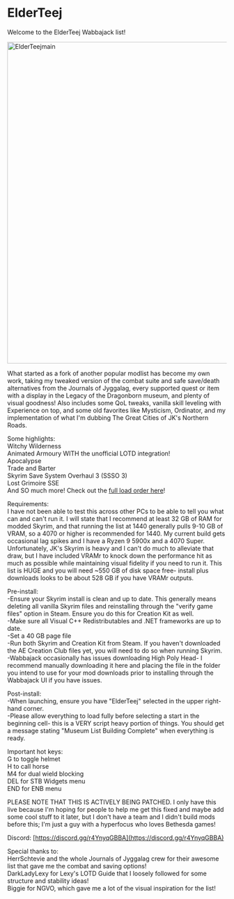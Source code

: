 # ElderTeej
Welcome to the ElderTeej Wabbajack list!


<img width="1255" height="739" alt="ElderTeejmain" src="https://github.com/user-attachments/assets/e4638bff-3f88-4279-997b-2913deb41212" />


What started as a fork of another popular modlist has become my own work, taking my tweaked version of the combat suite and safe save/death alternatives from the Journals of Jyggalag, every supported quest or item with a display in the Legacy of the Dragonborn museum, and plenty of visual goodness! Also includes some QoL tweaks, vanilla skill leveling with Experience on top, and some old favorites like Mysticism, Ordinator, and my implementation of what I'm dubbing The Great Cities of JK's Northern Roads.

Some highlights:  
Witchy Wilderness  
Animated Armoury WITH the unofficial LOTD integration!  
Apocalypse  
Trade and Barter  
Skyrim Save System Overhaul 3 (SSSO 3)  
Lost Grimoire SSE  
And SO much more! Check out the [full load order here](https://loadorderlibrary.com/lists/elderteej-3)!

Requirements:  
I have not been able to test this across other PCs to be able to tell you what can and can't run it. I will state that I recommend at least 32 GB of RAM for modded Skyrim, and that running the list at 1440 generally pulls 9-10 GB of VRAM, so a 4070 or higher is recommended for 1440. My current build gets occasional lag spikes and I have a Ryzen 9 5900x and a 4070 Super. Unfortunately, JK's Skyrim is heavy and I can't do much to alleviate that draw, but I have included VRAMr to knock down the performance hit as much as possible while maintaining visual fidelity if you need to run it. This list is HUGE and you will need ~550 GB of disk space free- install plus downloads looks to be about 528 GB if you have VRAMr outputs. 

Pre-install:  
-Ensure your Skyrim install is clean and up to date. This generally means deleting all vanilla Skyrim files and reinstalling through the "verify game files" option in Steam. Ensure you do this for Creation Kit as well.    
-Make sure all Visual C++ Redistributables and .NET frameworks are up to date.  
-Set a 40 GB page file   
-Run both Skyrim and Creation Kit from Steam. If you haven't downloaded the AE Creation Club files yet, you will need to do so when running Skyrim.  
-Wabbajack occasionally has issues downloading High Poly Head- I recommend manually downloading it here and placing the file in the folder you intend to use for your mod downloads prior to installing through the Wabbajack UI if you have issues.

Post-install:  
-When launching, ensure you have "ElderTeej" selected in the upper right-hand corner.  
-Please allow everything to load fully before selecting a start in the beginning cell- this is a VERY script heavy portion of things. You should get a message stating "Museum List Building Complete" when everything is ready.  

Important hot keys:  
G to toggle helmet  
H to call horse  
M4 for dual wield blocking  
DEL for STB Widgets menu  
END for ENB menu  

PLEASE NOTE THAT THIS IS ACTIVELY BEING PATCHED. I only have this live because I'm hoping for people to help me get this fixed and maybe add some cool stuff to it later, but I don't have a team and I didn't build mods before this; I'm just a guy with a hyperfocus who loves Bethesda games!

Discord:
[https://discord.gg/r4YnyqGBBA](https://discord.gg/r4YnyqGBBA)

Special thanks to:  
HerrSchtevie and the whole Journals of Jyggalag crew for their awesome list that gave me the combat and saving options!  
DarkLadyLexy for Lexy's LOTD Guide that I loosely followed for some structure and stability ideas!  
Biggie for NGVO, which gave me a lot of the visual inspiration for the list!  

